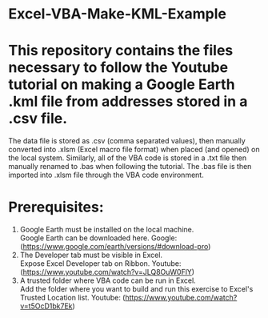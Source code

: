 # Excel-VBA-Make-KML-Example
# This repository contains the files necessary to follow the Youtube tutorial on making a Google Earth .kml file from addresses stored in a .csv file.
The data file is stored as .csv (comma separated values), then manually converted into .xlsm (Excel macro file format)
when placed (and opened) on the local system. Similarly, all of  the VBA code is stored in a .txt file
then manually renamed to .bas when following the tutorial. The .bas file is then imported
into .xlsm file  through the VBA code  environment.
# Prerequisites:
1. Google Earth must be installed on the local machine.<br>
  Google Earth can be downloaded here. Google: (https://www.google.com/earth/versions/#download-pro)
2. The Developer tab must be visible in Excel. <br>
  Expose Excel Developer tab on Ribbon. Youtube: (https://www.youtube.com/watch?v=JLQ8OuW0FlY)
3. A trusted folder where VBA code can be run in Excel.<br>
  Add the folder where you want to build and run this exercise to Excel's Trusted Location list. Youtube: (https://www.youtube.com/watch?v=t5OcD1bk7Ek)



